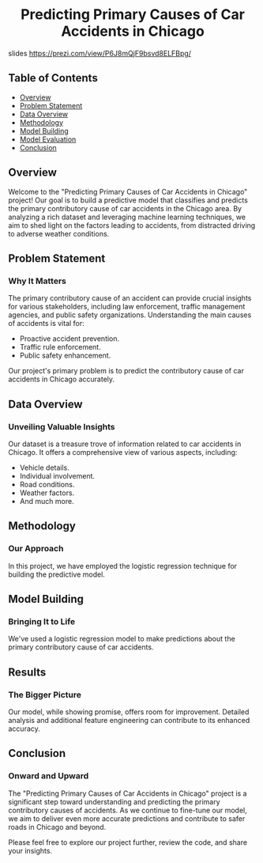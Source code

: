 <h1 align="center">Predicting Primary Causes of Car Accidents in Chicago</h1>

slides
https://prezi.com/view/P6J8mQjF9bsvd8ELFBpg/

## Table of Contents

- [Overview](#overview)
- [Problem Statement](#problem-statement)
- [Data Overview](#data-overview)
- [Methodology](#methodology)
- [Model Building](#model-building)
- [Model Evaluation](#model-evaluation)
- [Conclusion](#conclusion)

## Overview
Welcome to the "Predicting Primary Causes of Car Accidents in Chicago" project! Our goal is to build a predictive model that classifies and predicts the primary contributory cause of car accidents in the Chicago area. By analyzing a rich dataset and leveraging machine learning techniques, we aim to shed light on the factors leading to accidents, from distracted driving to adverse weather conditions.

## Problem Statement
### Why It Matters
The primary contributory cause of an accident can provide crucial insights for various stakeholders, including law enforcement, traffic management agencies, and public safety organizations. Understanding the main causes of accidents is vital for:
- Proactive accident prevention.
- Traffic rule enforcement.
- Public safety enhancement.

Our project's primary problem is to predict the contributory cause of car accidents in Chicago accurately.

## Data Overview
### Unveiling Valuable Insights
Our dataset is a treasure trove of information related to car accidents in Chicago. It offers a comprehensive view of various aspects, including:
- Vehicle details.
- Individual involvement.
- Road conditions.
- Weather factors.
- And much more.

## Methodology
### Our Approach
In this project, we have employed the logistic regression technique for building the predictive model.

## Model Building
### Bringing It to Life
We've used a logistic regression model to make predictions about the primary contributory cause of car accidents.

## Results
### The Bigger Picture
Our model, while showing promise, offers room for improvement. Detailed analysis and additional feature engineering can contribute to its enhanced accuracy.

## Conclusion
### Onward and Upward
The "Predicting Primary Causes of Car Accidents in Chicago" project is a significant step toward understanding and predicting the primary contributory causes of accidents. As we continue to fine-tune our model, we aim to deliver even more accurate predictions and contribute to safer roads in Chicago and beyond.

Please feel free to explore our project further, review the code, and share your insights.


